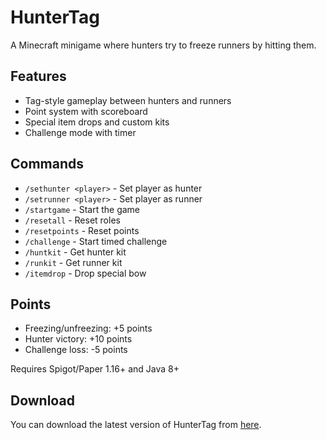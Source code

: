 # HunterTag

A Minecraft minigame where hunters try to freeze runners by hitting them.

## Features
- Tag-style gameplay between hunters and runners
- Point system with scoreboard
- Special item drops and custom kits
- Challenge mode with timer

## Commands
- `/sethunter <player>` - Set player as hunter
- `/setrunner <player>` - Set player as runner
- `/startgame` - Start the game
- `/resetall` - Reset roles
- `/resetpoints` - Reset points
- `/challenge` - Start timed challenge
- `/huntkit` - Get hunter kit
- `/runkit` - Get runner kit
- `/itemdrop` - Drop special bow

## Points
- Freezing/unfreezing: +5 points
- Hunter victory: +10 points
- Challenge loss: -5 points

Requires Spigot/Paper 1.16+ and Java 8+

## Download

You can download the latest version of HunterTag from [here](https://github.com/imLuckii/MCJavaPlugins/raw/refs/heads/main/huntertag/HunterTag.jar).


